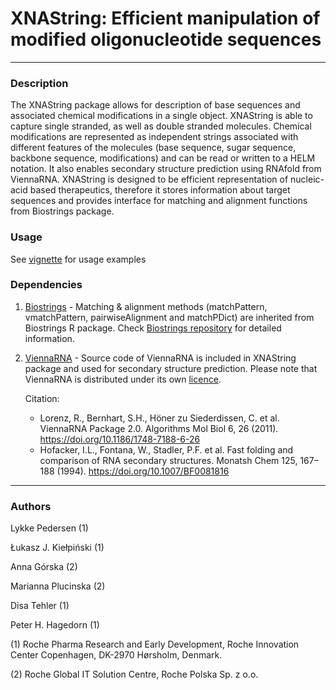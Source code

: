 # XNAString: Efficient manipulation of modified oligonucleotide sequences
------------------------------------------------------------------------

### **Description**
The XNAString package allows for description of base sequences and associated chemical modifications in a single object. XNAString is able to capture single stranded, as well as double stranded molecules. Chemical modifications are represented as independent strings associated with different features of the molecules (base sequence, sugar sequence, backbone sequence, modifications) and can be read or written to a HELM notation. It also enables secondary structure prediction using RNAfold from ViennaRNA.
XNAString is designed to be efficient representation of nucleic-acid based therapeutics, therefore it stores information about target sequences and provides interface for matching and alignment functions from Biostrings package. 


### **Usage**

See [vignette](vignettes/XNAString_vignette.html) for usage examples


### **Dependencies**
1) [Biostrings](https://github.com/Bioconductor/Biostrings) - Matching & alignment methods (matchPattern, vmatchPattern, pairwiseAlignment and matchPDict) are inherited from Biostrings R package. Check [Biostrings repository](https://github.com/Bioconductor/Biostrings) for detailed information.


2) [ViennaRNA](https://github.com/ViennaRNA/ViennaRNA) - Source code of ViennaRNA is included in XNAString package and used for secondary structure prediction. Please note that ViennaRNA is distributed under its own [licence](https://github.com/ViennaRNA/ViennaRNA/blob/master/COPYING).

    Citation:
      * Lorenz, R., Bernhart, S.H., Höner zu Siederdissen, C. et al. ViennaRNA Package 2.0. Algorithms Mol Biol 6, 26 (2011). https://doi.org/10.1186/1748-7188-6-26
      * Hofacker, I.L., Fontana, W., Stadler, P.F. et al. Fast folding and comparison of RNA secondary structures. Monatsh Chem 125, 167–188 (1994). https://doi.org/10.1007/BF0081816
  

------------------------------------------------------------------------

### **Authors**

Lykke Pedersen (1)

Łukasz J. Kiełpiński (1)

Anna Górska (2)

Marianna Plucinska (2)

Disa Tehler (1)

Peter H. Hagedorn (1)

(1) Roche Pharma Research and Early Development, Roche Innovation Center Copenhagen, DK-2970 Hørsholm, Denmark.

(2) Roche Global IT Solution Centre, Roche Polska Sp. z o.o.
